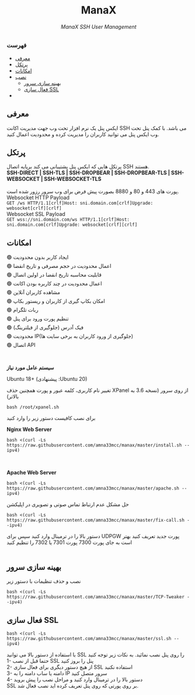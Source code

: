 
<h1 align="center"/>ManaX</h1>
<h6 align="center">ManaX SSH User Management<h6>
 


### فهرست
- [معرفی](#معرفی)<br>
- [پرتکل](#پرتکل-)<br>
- [امکانات](#امکانات)<br>
- [نصب](#نصب) <br>
  - [بهینه سازی سرور](#بهینه-سازی-سرور)<br>
  - [فعال سازی SSL](#فعال-سازی-ssl)<br>
-
 
## معرفی <br>
ایکس پنل یک نرم افزار تحت وب جهت مدیریت اکانت SSH می باشد. با کمک پنل تحت وب ایکس پنل می توانید کاربران را مدیریت کرده و محدودیت اعمال کنید.

## پرتکل <br>
پرتکل هایی که ایکس پنل پشتیبانی می کند برپایه اتصال SSH  هستند.<br>
**SSH-DIRECT | SSH-TLS | SSH-DROPBEAR | SSH-DROPBEAR-TLS | SSH-WEBSOCKET | SSH-WEBSOCKET-TLS** <br><br>
پورت های 443 و 80 و 8880 بصورت پیش فرض برای وب سرور رزور شده است. <br>
Websocket HTTP Payload<br>
`GET /ws HTTP/1.1[crlf]Host: sni.domain.com[crlf]Upgrade: websocket[crlf][crlf]` <br>
Websocket SSL Payload<br>
`GET wss://sni.domain.com/ws HTTP/1.1[crlf]Host: sni.domain.com[crlf]Upgrade: websocket[crlf][crlf]` <br>

## امکانات <br>
:green_circle: ایجاد کاربر بدون محدودیت <br>
:green_circle: اعمال محدودیت در حجم مصرفی و تاریخ انقضا<br>
:green_circle: قابلیت محاسبه تاریخ انقضا در اولین اتصال<br>
:green_circle: اعمال محدودیت در چند کاربره بودن اکانت<br>
:green_circle: مشاهده کاربران آنلاین<br>
:green_circle: امکان بکاپ گیری از کاربران و ریستور بکاپ<br>
:green_circle: ربات تلگرام <br>
:green_circle: تنظیم پورت ورود برای پنل<br>
:green_circle: فیک آدرس (جلوگیری از فیلترینگ) <br>
:green_circle: محدودیت IP(جلوگیری از ورود کاربران به برخی سایت ها)<br>
:green_circle: اتصال API<br>


#


**سیستم عامل مورد نیاز**

Ubuntu 18+ (پیشنهادی :Ubuntu 20)<br>

تغییر نام کاربری، کلمه عبور و پورت همچنین حذف XPanel از روی سرور (نسخه 3.6 به بالاتر)
```
bash /root/xpanel.sh
```
برای نصب کافیست دستور زیر را وارد کنید<br>

**Nginx Web Server**

```
bash <(curl -Ls https://raw.githubusercontent.com/amna33mcc/manax/master/install.sh --ipv4)
```
<br>

**Apache Web Server**

```
bash <(curl -Ls https://raw.githubusercontent.com/amna33mcc/manax/master/apache.sh --ipv4)
```

حل مشکل عدم ارتباط  تماس صوتی و تصویری در اپلیکشن
```
bash <(curl -Ls https://raw.githubusercontent.com/amna33mcc/manax/master/fix-call.sh --ipv4)
```
دستور بالا را در ترمینال وارد کنید سپس برای UDPGW پورت جدید تعریف کنید بهتر است به جای پورت 7300 پورت 7301 یا 7302 را تنظیم کنید
<br>
<br>

## بهینه سازی سرور
نصب و حذف تنظیمات با دستور زیر 
```
bash <(curl -Ls https://raw.githubusercontent.com/amna33mcc/manax/master/TCP-Tweaker --ipv4)
```
## فعال سازی SSL
```
bash <(curl -Ls https://raw.githubusercontent.com/amna33mcc/manax/master/ssl.sh --ipv4)
```
با استفاده از دستور بالا می توانید SSL را روی پنل نصب نمائید. به نکات زیر توجه کنید <br>
1- حتما قبل از نصب SSL پنل را بروز کنید<br>
2- از هیچ دستور دیگری برای فعال سازی SSL استفاده نکنید<br>
3- دامنه یا ساب دامنه را به IP سرور متصل کنید <br>
4- دستور بالا را در ترمینال وارد کنید و مراحل نصب را پیش بروید<br>
SSL بر روی پورتی که روی پنل تعریف کرده اید نصب فعال شد. <br>





